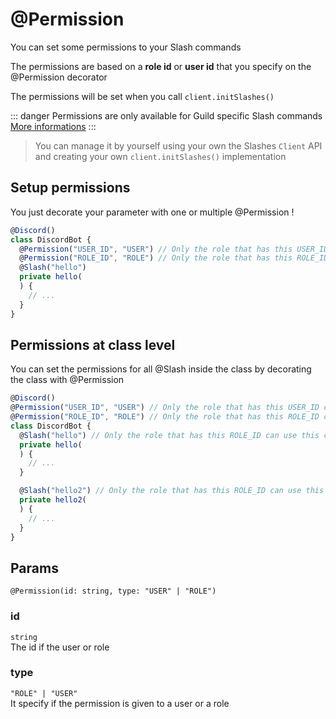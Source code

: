 # @Permission
You can set some permissions to your Slash commands

The permissions are based on a **role id** or **user id** that you specify on the @Permission decorator

The permissions will be set when you call `client.initSlashes()`

::: danger
Permissions are only available for Guild specific Slash commands  
[More informations](https://discord.js.org/#/docs/main/master/class/ApplicationCommand?scrollTo=setPermissions)
:::

> You can manage it by yourself using your own the Slashes `Client` API and creating your own `client.initSlashes()` implementation

## Setup permissions
You just decorate your parameter with one or multiple @Permission ! 

```ts
@Discord()
class DiscordBot {
  @Permission("USER_ID", "USER") // Only the role that has this USER_ID can use this command
  @Permission("ROLE_ID", "ROLE") // Only the role that has this ROLE_ID can use this command
  @Slash("hello")
  private hello(
  ) {
    // ...
  }
}
```

## Permissions at class level
You can set the permissions for all @Slash inside the class by decorating the class with @Permission
```ts
@Discord()
@Permission("USER_ID", "USER") // Only the role that has this USER_ID can use this command
@Permission("ROLE_ID", "ROLE") // Only the role that has this ROLE_ID can use this command
class DiscordBot {
  @Slash("hello") // Only the role that has this ROLE_ID can use this command
  private hello(
  ) {
    // ...
  }

  @Slash("hello2") // Only the role that has this ROLE_ID can use this command
  private hello2(
  ) {
    // ...
  }
}
```

## Params
`@Permission(id: string, type: "USER" | "ROLE")`

### id
`string`  
The id if the user or role

### type
`"ROLE" | "USER"`  
It specify if the permission is given to a user or a role
